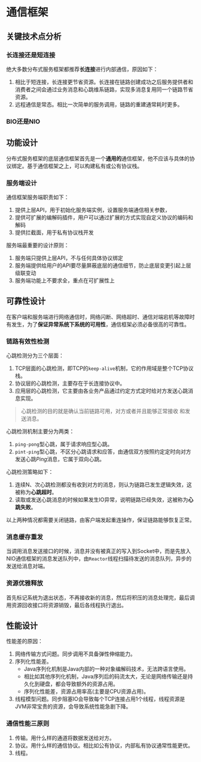 # 通信框架

## 关键技术点分析

### 长连接还是短连接

绝大多数分布式服务框架都推荐**长连接**进行内部通信，原因如下：
1. 相比于短连接，长连接更节省资源。长连接在链路创建成功之后服务提供者和消费者之间会通过业务消息和心跳维系链路，实现多消息复用同一个链路节省资源。
2. 远程通信是常态。相比一次简单的服务调用，链路的重建通常耗时更多。

### BIO还是NIO

## 功能设计

分布式服务框架的底层通信框架首先是一个**通用的**通信框架，他不应该与具体的协议绑定。基于通信框架之上，可以构建私有或公有协议栈。

### 服务端设计

通信框架服务端职责如下：
1. 提供上层API，用于初始化服务端实例，设置服务端通信相关参数，
2. 提供可扩展的编解码插件，用户可以通过扩展的方式实现自定义协议的编码和解码
3. 提供拦截面，用于私有协议栈开发

服务端最重要的设计原则：
1. 服务端只提供上层API，不与任何具体协议绑定
2. 服务端提供给用户的API要尽量屏蔽底层的通信细节，防止底层变更引起上层级联变动
3. 服务端功能上不要求全，重点在可扩展性上


## 可靠性设计

在客户端和服务端进行网络通信时，网络闪断、网络超时、通信对端宕机等故障时有发生，为了**保证异常系统下系统的可用性**，通信框架必须必备很高的可靠性。

### 链路有效性检测

心跳检测分为三个层面：
1. TCP层面的心跳检测，即TCP的`keep-alive`机制，它的作用域是整个TCP协议栈。
2. 协议层的心跳检测，主要存在于长连接协议中。
3. 应用层的心跳检测，它主要由各业务产品通过约定方式定时给对方发送心跳消息实现。

> 心跳检测的目的就是确认当前链路可用，对方或者并且能够正常接收 和发送消息。

心跳检测机制主要分为两类：
1. `ping-pong`型心跳，属于请求响应型心跳。
2. `pint-ping`型心跳，不区分心跳请求和应答，由通信双方按照约定定时向对方发送心跳*Ping*消息，它属于双向心跳。

心跳检测策略如下：
1. 连续N、次心跳检测都没有收到对方的消息，则认为链路已发生逻辑失效，这被称为**心跳超时**。
2. 读取或发送心跳消息的时候如果发生IO异常，说明链路已经失效，这被称为**心跳失败**。

以上两种情况都需要关闭链路，由客户端发起重连操作，保证链路能够恢复正常。

### 消息缓存重发

当调用消息发送接口的时候，消息并没有被真正的写入到Socket中，而是先放入NIO通信框架的消息发送队列中，由`Reactor`线程扫描待发送的消息队列，异步的发送给消息对端。

### 资源优雅释放

首先标记系统为退出状态，不再接收新的消息，然后将积压的消息处理完，最后调用资源回收接口将资源销毁，最后各线程执行退出。

## 性能设计

性能差的原因：
1. 网络传输方式问题。同步调用不具备弹性伸缩能力。
2. 序列化性能差。
    * Java序列化机制是Java内部的一种对象编解码技术，无法跨语言使用。
    * 相比如其他序列化机制，Java序列后的码流太大，无论是网络传输还是持久化到硬盘，都会导致额外的资源占用。
    * 序列化性能差，资源占用率高(主要是CPU资源占用)。
3. 线程模型问题。同步阻塞IO会导致每个TCP连接占用1个线程，线程资源是JVM非常宝贵的资源，会导致系统性能急剧下降。

### 通信性能三原则

1. 传输。用什么样的通道将数据发送给对方。
2. 协议。用什么样的通信协议。相比如公有协议，内部私有协议通常性能更优。
3. 线程。